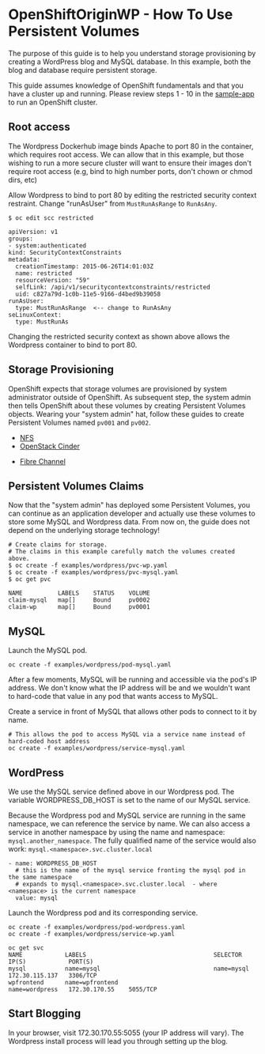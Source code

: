 # OpenShiftOriginWP - How To Use Persistent Volumes

The purpose of this guide is to help you understand storage provisioning by creating a WordPress blog and MySQL database.
In this example, both the blog and database require persistent storage.  

This guide assumes knowledge of OpenShift fundamentals and that you have a cluster up and running.  Please review steps 1 - 10 in the
[sample-app](https://github.com/openshift/origin/blob/master/examples/sample-app/README.md) to run an OpenShift cluster.

## Root access

The Wordpress Dockerhub image binds Apache to port 80 in the container, which requires root access.  We can allow that 
in this example, but those wishing to run a more secure cluster will want to ensure their images don't require root access (e.g, bind to high number ports, don't chown or chmod dirs, etc)

Allow Wordpress to bind to port 80 by editing the restricted security context restraint.  Change "runAsUser" from ```MustRunAsRange``` to ```RunAsAny```.


```
$ oc edit scc restricted

apiVersion: v1
groups:
- system:authenticated
kind: SecurityContextConstraints
metadata:
  creationTimestamp: 2015-06-26T14:01:03Z
  name: restricted
  resourceVersion: "59"
  selfLink: /api/v1/securitycontextconstraints/restricted
  uid: c827a79d-1c0b-11e5-9166-d4bed9b39058
runAsUser:
  type: MustRunAsRange  <-- change to RunAsAny
seLinuxContext:
  type: MustRunAs
```

Changing the restricted security context as shown above allows the Wordpress container to bind to port 80.  

## Storage Provisioning

OpenShift expects that storage volumes are provisioned by system administrator outside of OpenShift. As subsequent step, the system admin then tells OpenShift about these volumes by creating Persistent Volumes objects. Wearing your "system admin" hat, follow these guides to create Persistent Volumes named `pv001` and `pv002`.

* [NFS](nfs/README.md)
* [OpenStack Cinder](cinder/README.md)
- [Fibre Channel](fc/README.md)

## Persistent Volumes Claims
Now that the "system admin" has deployed some Persistent Volumes, you can continue as an application developer and actually use these volumes to store some MySQL and Wordpress data. From now on, the guide does not depend on the underlying storage technology!

```
# Create claims for storage.
# The claims in this example carefully match the volumes created above.
$ oc create -f examples/wordpress/pvc-wp.yaml 
$ oc create -f examples/wordpress/pvc-mysql.yaml
$ oc get pvc

NAME          LABELS    STATUS    VOLUME
claim-mysql   map[]     Bound     pv0002
claim-wp      map[]     Bound     pv0001
```

## MySQL 

Launch the MySQL pod.

```
oc create -f examples/wordpress/pod-mysql.yaml
```

After a few moments, MySQL will be running and accessible via the pod's IP address.  We don't know what the IP address
will be and we wouldn't want to hard-code that value in any pod that wants access to MySQL.  

Create a service in front of MySQL that allows other pods to connect to it by name.

```
# This allows the pod to access MySQL via a service name instead of hard-coded host address
oc create -f examples/wordpress/service-mysql.yaml 
```

## WordPress

We use the MySQL service defined above in our Wordpress pod.  The variable WORDPRESS_DB_HOST is set to the name
 of our MySQL service.
 
Because the Wordpress pod and MySQL service are running in the same namespace, we can reference the service by name.  We
can also access a service in another namespace by using the name and namespace: ```mysql.another_namespace```.  The fully qualified
name of the service would also work: ```mysql.<namespace>.svc.cluster.local```

```
- name: WORDPRESS_DB_HOST
  # this is the name of the mysql service fronting the mysql pod in the same namespace
  # expands to mysql.<namespace>.svc.cluster.local  - where <namespace> is the current namespace
  value: mysql
```

Launch the Wordpress pod and its corresponding service.

```
oc create -f examples/wordpress/pod-wordpress.yaml 
oc create -f examples/wordpress/service-wp.yaml 

oc get svc
NAME            LABELS                                    SELECTOR         IP(S)            PORT(S)
mysql           name=mysql                                name=mysql       172.30.115.137   3306/TCP
wpfrontend      name=wpfrontend                           name=wordpress   172.30.170.55    5055/TCP
```


## Start Blogging

In your browser, visit 172.30.170.55:5055 (your IP address will vary).  The Wordpress install process will lead you through setting up the blog.
